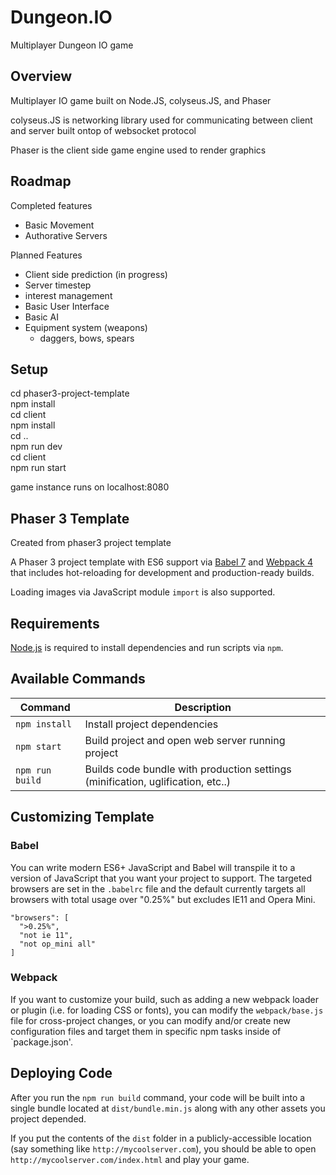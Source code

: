 # Dungeon.IO 
Multiplayer Dungeon IO game


## Overview

Multiplayer IO game built on Node.JS, colyseus.JS, and Phaser

colyseus.JS is networking library used for communicating between client and server built ontop of websocket protocol

Phaser is the client side game engine used to render graphics



## Roadmap

Completed features
 - Basic Movement 
 - Authorative Servers 

Planned Features 
 - Client side prediction (in progress)
 - Server timestep
 - interest management
 - Basic User Interface
 - Basic AI 
 - Equipment system (weapons)
    - daggers, bows, spears
    
## Setup

cd phaser3-project-template \
npm install \
cd client \
npm install \
cd .. \
npm run dev \
cd client \
npm run start 

game instance runs on localhost:8080

## Phaser 3 Template

Created from phaser3 project template

A Phaser 3 project template with ES6 support via [Babel 7](https://babeljs.io/) and [Webpack 4](https://webpack.js.org/)
that includes hot-reloading for development and production-ready builds.

Loading images via JavaScript module `import` is also supported.

## Requirements

[Node.js](https://nodejs.org) is required to install dependencies and run scripts via `npm`.

## Available Commands

| Command | Description |
|---------|-------------|
| `npm install` | Install project dependencies |
| `npm start` | Build project and open web server running project |
| `npm run build` | Builds code bundle with production settings (minification, uglification, etc..) |


## Customizing Template

### Babel
You can write modern ES6+ JavaScript and Babel will transpile it to a version of JavaScript that you
want your project to support. The targeted browsers are set in the `.babelrc` file and the default currently
targets all browsers with total usage over "0.25%" but excludes IE11 and Opera Mini.

  ```
  "browsers": [
    ">0.25%",
    "not ie 11",
    "not op_mini all"
  ]
  ```

### Webpack
If you want to customize your build, such as adding a new webpack loader or plugin (i.e. for loading CSS or fonts), you can
modify the `webpack/base.js` file for cross-project changes, or you can modify and/or create
new configuration files and target them in specific npm tasks inside of `package.json'.

## Deploying Code
After you run the `npm run build` command, your code will be built into a single bundle located at 
`dist/bundle.min.js` along with any other assets you project depended. 

If you put the contents of the `dist` folder in a publicly-accessible location (say something like `http://mycoolserver.com`), 
you should be able to open `http://mycoolserver.com/index.html` and play your game.
